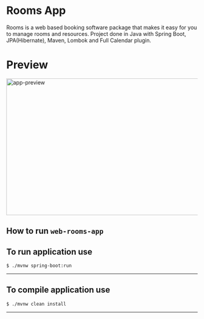 Rooms App
========
Rooms is a web based booking software package that makes it easy for you to manage rooms and resources.
Project done in Java with Spring Boot, JPA(Hibernate), Maven, Lombok and Full Calendar plugin.

# Preview
<div>
	<img src="http://i.imgur.com/nd611B5.gif" alt="app-preview" width="640" height="360">
</div>

## How to run `web-rooms-app`
To run application use
----
	$ ./mvnw spring-boot:run
----

To compile application use
----
	$ ./mvnw clean install
----
